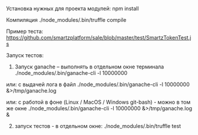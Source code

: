 Установка нужных для проекта модулей:
npm install

Компиляция
 ./node_modules/.bin/truffle compile

Пример теста:
https://github.com/smartzplatform/sale/blob/master/test/SmartzTokenTest.js

Запуск тестов:
1) Запуск ganache – выполнять в отдельном окне терминала
./node_modules/.bin/ganache-cli -l 10000000 

или: с выдачей лога в файл
./node_modules/.bin/ganache-cli -l 10000000 &>/tmp/ganache.log

или: с работой в фоне (Linux / MacOS / Windows git-bash) - можно в том же окне
./node_modules/.bin/ganache-cli -l 10000000 &>/tmp/ganache.log &

2) запуск тестов - в отдельном окне:
./node_modules/.bin/truffle test
